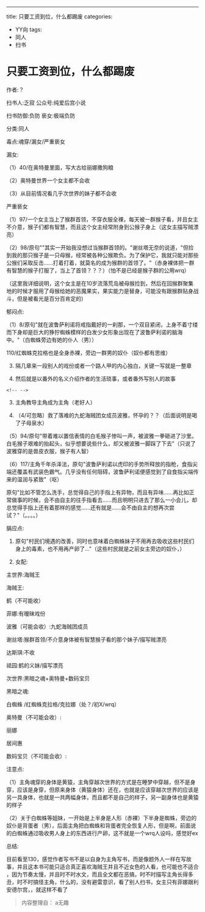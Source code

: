 ---
title: 只要工资到位，什么都踢废
categories:
- YY向
tags:
- 同人
- 扫书
# 只要工资到位，什么都踢废
作者:？

扫书人:乏寂 公众号:纯爱后宫小说

扫书防御:负防 亵女:极端负防

分类:同人

毒点:魂穿/漏女/严重亵女

漏女:

（1）40/在奥特曼里面，写大古给丽娜撒狗粮

（2）奥特曼世界一个女主都不会收

（3）从目前情况看几乎次世界的妹子都不会收

严重亵女

（1）97/一个女主当上了猴群首领，不穿衣服全裸，每天被一群猴子看，并且女主不介意，猴子们都有智慧，而且这个女主经常附身到公猴子身上（这女主描写贼漂亮）

（2）98/原句""其实一开始我没想过当猴群首领的。"谢丝塔无奈的说道，"但捡到我的那只猴子是一只母猴，经常被各种公猴欺负。为了保护它，我就只能对那些公猴们采取反击......打着打着，就莫名的成为猴群的首领了。"（赤身裸体把一群有智慧的猴子打服了，当上了首领？？？）（怕不是已经是猴子群的公用wrq）

（这里我详细说明，这个女主是在10岁流落荒岛被母猴捡到，然后在回猴群聚集地的时候才服用了母猴给她的恶魔果实，果实能力是替身，可能没有跟猴群贴身战斗，但是被看光是百分百肯定的）

郁闷点:

（1）8/原句"就在波鲁萨利诺将戒指戴好的一刹那，一个双目紧闭，上身不着寸缕而下身却是巨大的狰狞蜘蛛模样的白发少女形象出现在了波鲁萨利诺的脑海中。"（白蜘蛛旁边有她的仆人（男））

110/红蜘蛛克拉格也是全身赤裸，旁边一群男的奴仆（奴仆都有思维）

3.  隔几章来一段别人的戏份或者一个路人甲的内心独白，关键一写就是一整章

4.  然后就是以番外的名义介绍作者的生活琐事，或者番外写别人的故事

```{=html}
<!-- -->
```
3.  主角教导主角成为主角（老好人）

4.  （4/可忽略）救了落难的九蛇海贼团女成员波雅，怀孕的？？（后面说明是喝了子母泉水）

（5）94/原句"带着难以置信表情的白毛猴子惨叫一声，被波雅一拳砸进了沙里。　白毛猴子艰难的抬起头，似乎想要说些什么，却又被波雅一脚踩了下去"（只说了波雅穿的是兽皮衣服，猴子有人智）

（6）117/主角千年杀泽法，原句"波鲁萨利诺以虎印的手势所释放的指枪，食指尖端还覆盖有武装色霸气。几乎没有任何阻碍，波鲁萨利诺便感觉到了自食指尖端传来的温润与紧致"（呕）

原句"比如不管怎么洗手，总觉得自己的手指上有异物，而且有异味......再比如正常做事的时候，会不由自主的往手指看去......而且明明只进去了那么一小会儿，却总觉得手指上还有着那样的感觉......还有就是......会不由自主的想再次尝试？"（。。。。）

膈应点:

1.  原句"村民们境遇的改善，同时也意味着白蜘蛛妹子不用再去吸收这些村民们身上的毒素，也不用再产卵了..."（这些村民就是之前女主旁边的奴仆，）

2.  女配:

主世界:海贼王

海贼王:

鹤（不可能收）

菲娜:有暧昧戏份

波雅（可能会收）:九蛇海贼团成员

谢丝塔:猴群首领/不介意身体被有智慧猴子看的那个妹子/描写贼漂亮

达斯琪:不收

祗园:鹤的义妹/描写漂亮

次世界:黑暗之魂+奥特曼+数码宝贝

黑暗之魂:

白蜘蛛 /红蜘蛛克拉格/克拉娜（处？/初X/wrq）

奥特曼（不可能会收）:

丽娜

居间惠

数码宝贝（不可能会收）:

注意点:

（1）主角魂穿的身体是黄猿，主角穿越次世界的方式是在睡梦中穿越，但不是身穿，应该是身穿，但原来身体（黄猿身体）还在，也就是应该穿越次世界的应该是另一具身体，也就是一共两幅身体，而且都不是自己的样子，另一副身体也是黄猿的样子

（2）关于白蜘蛛等姐妹，一开始是上半身是人形（赤裸）下半身是蜘蛛，旁边的奴仆是背蛋者（男），后面主角把白蜘蛛和背蛋者完全恢复人形，但是啊，前面说的白蜘蛛通过吸收男人身上的东西进行产卵，这不就是一个wrq人设吗，感觉好ex

总结:

目前看至130，感觉作者写书不是以自身为主角写书，而是像题外人一样在写故事，并且这本书可能只适合真正喜欢海贼王并且不近女色的人看，也可能也不适合
，因为节奏太慢，并且时不时水文，而且全文都在恶搞，时不时描写主角长得多丑，时不时搞怪主角，什么的，没有避雷意识，看了别人扫书，女主只有菲娜跟利安德尔宫，，就这样不看了


> 内容整理自： a无趣